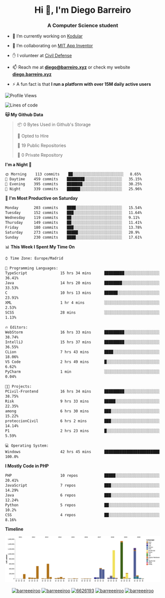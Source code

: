 <h1 align="center">Hi 👋, I'm Diego Barreiro</h1>
<h3 align="center">A Computer Science student</h3>

- 🔭 I’m currently working on [Kodular](https://www.kodular.io)

- 👯 I’m collaborating on [MIT App Inventor](https://github.com/mit-cml/appinventor-sources)

- ✋ I volunteer at [Civil Defense](https://proteccioncivil.sdc.gal)

- 📫 Reach me at **diego@barreiro.xyz** or check my website **[diego.barreiro.xyz](https://diego.barreiro.xyz)**

- ⚡ A fun fact is that **I run a platform with over 15M daily active users**

<!--START_SECTION:waka-->
![Profile Views](http://img.shields.io/badge/Profile%20Views-20-blue)

![Lines of code](https://img.shields.io/badge/From%20Hello%20World%20I%27ve%20Written-22.6%20million%20lines%20of%20code-blue)

**🐱 My Github Data** 

> 📦 0 Bytes Used in Github's Storage 
 > 
> 💼 Opted to Hire
 > 
> 📜 19 Public Repositories
 > 
> 🔑 0 Private Repository 
 > 
**I'm a Night 🦉** 

```text
🌞 Morning    113 commits    ██░░░░░░░░░░░░░░░░░░░░░░░   8.65% 
🌆 Daytime    459 commits    ████████░░░░░░░░░░░░░░░░░   35.15% 
🌃 Evening    395 commits    ███████░░░░░░░░░░░░░░░░░░   30.25% 
🌙 Night      339 commits    ██████░░░░░░░░░░░░░░░░░░░   25.96%

```
📅 **I'm Most Productive on Saturday** 

```text
Monday       203 commits    ████░░░░░░░░░░░░░░░░░░░░░   15.54% 
Tuesday      152 commits    ███░░░░░░░░░░░░░░░░░░░░░░   11.64% 
Wednesday    119 commits    ██░░░░░░░░░░░░░░░░░░░░░░░   9.11% 
Thursday     149 commits    ██░░░░░░░░░░░░░░░░░░░░░░░   11.41% 
Friday       180 commits    ███░░░░░░░░░░░░░░░░░░░░░░   13.78% 
Saturday     273 commits    █████░░░░░░░░░░░░░░░░░░░░   20.9% 
Sunday       230 commits    ████░░░░░░░░░░░░░░░░░░░░░   17.61%

```


📊 **This Week I Spent My Time On** 

```text
⌚︎ Time Zone: Europe/Madrid

💬 Programming Languages: 
TypeScript               15 hrs 34 mins      █████████░░░░░░░░░░░░░░░░   36.41% 
Java                     14 hrs 20 mins      ████████░░░░░░░░░░░░░░░░░   33.53% 
C                        10 hrs 13 mins      ██████░░░░░░░░░░░░░░░░░░░   23.91% 
XML                      1 hr 4 mins         ░░░░░░░░░░░░░░░░░░░░░░░░░   2.53% 
SCSS                     28 mins             ░░░░░░░░░░░░░░░░░░░░░░░░░   1.13%

🔥 Editors: 
WebStorm                 16 hrs 33 mins      █████████░░░░░░░░░░░░░░░░   38.74% 
IntelliJ                 15 hrs 37 mins      █████████░░░░░░░░░░░░░░░░   36.55% 
CLion                    7 hrs 43 mins       ████░░░░░░░░░░░░░░░░░░░░░   18.06% 
VS Code                  2 hrs 49 mins       █░░░░░░░░░░░░░░░░░░░░░░░░   6.62% 
PyCharm                  1 min               ░░░░░░░░░░░░░░░░░░░░░░░░░   0.04%

🐱‍💻 Projects: 
PCivil-Frontend          16 hrs 34 mins      █████████░░░░░░░░░░░░░░░░   38.75% 
Risk                     9 hrs 33 mins       █████░░░░░░░░░░░░░░░░░░░░   22.35% 
among                    6 hrs 30 mins       ███░░░░░░░░░░░░░░░░░░░░░░   15.22% 
proteccionCivil          6 hrs 2 mins        ███░░░░░░░░░░░░░░░░░░░░░░   14.14% 
P1                       2 hrs 23 mins       █░░░░░░░░░░░░░░░░░░░░░░░░   5.59%

💻 Operating System: 
Windows                  42 hrs 45 mins      █████████████████████████   100.0%

```

**I Mostly Code in PHP** 

```text
PHP                      10 repos            █████░░░░░░░░░░░░░░░░░░░░   20.41% 
JavaScript               7 repos             ███░░░░░░░░░░░░░░░░░░░░░░   14.29% 
Java                     6 repos             ███░░░░░░░░░░░░░░░░░░░░░░   12.24% 
Python                   5 repos             ██░░░░░░░░░░░░░░░░░░░░░░░   10.2% 
CSS                      4 repos             ██░░░░░░░░░░░░░░░░░░░░░░░   8.16%

```


**Timeline**

![Chart not found](https://github.com/barreeeiroo/barreeeiroo/blob/master/charts/bar_graph.png) 


<!--END_SECTION:waka-->

<p align="center">
<a href="https://twitter.com/barreeeiroo" target="blank"><img align="center" src="https://cdn.jsdelivr.net/npm/simple-icons@3.0.1/icons/twitter.svg" alt="barreeeiroo" height="20" width="20" /></a>
<a href="https://linkedin.com/in/barreeeiroo" target="blank"><img align="center" src="https://cdn.jsdelivr.net/npm/simple-icons@3.0.1/icons/linkedin.svg" alt="barreeeiroo" height="20" width="20" /></a>
<a href="https://stackoverflow.com/users/6626193" target="blank"><img align="center" src="https://cdn.jsdelivr.net/npm/simple-icons@3.0.1/icons/stackoverflow.svg" alt="6626193" height="20" width="20" /></a>
<a href="https://fb.com/barreeeiroo" target="blank"><img align="center" src="https://cdn.jsdelivr.net/npm/simple-icons@3.0.1/icons/facebook.svg" alt="barreeeiroo" height="20" width="20" /></a>
<a href="https://instagram.com/barreeeiroo" target="blank"><img align="center" src="https://cdn.jsdelivr.net/npm/simple-icons@3.0.1/icons/instagram.svg" alt="barreeeiroo" height="20" width="20" /></a>
</p>
